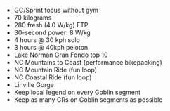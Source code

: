 - GC/Sprint focus without gym
- 70 kilograms
- 280 fresh (4.0 W/kg) FTP
- 30-second power: 8 W/kg
- 4 hours @ 30 kph solo
- 3 hours @ 40kph peloton
- Lake Norman Gran Fondo top 10
- NC Mountains to Coast (performance bikepacking)
- NC Mountain Ride (fun loop)
- NC Coastal Ride (fun loop)
- Linville Gorge
- Keep local legend on every Goblin segment
- Keep as many CRs on Goblin segments as possible